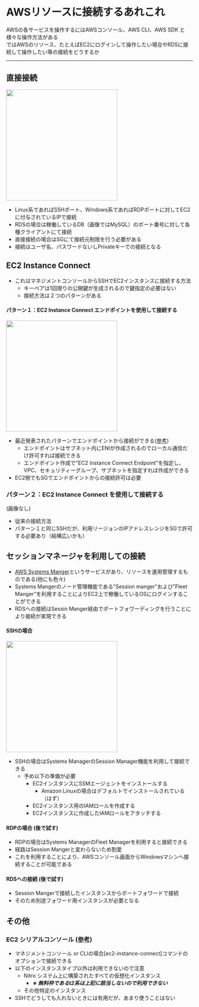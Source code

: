 # AWSリソースに接続するあれこれ
AWSの各サービスを操作するにはAWSコンソール、AWS CLI、AWS SDK と様々な操作方法がある  
ではAWSのリソース、たとえばEC2にログインして操作したい場合やRDSに接続して操作したい等の接続をどうするか

---
## 直接接続
<img src="https://github.com/YoichiSoma/sites/assets/125415634/023f9627-31dd-47d7-aa23-1704bdba8fca" width="300">

- Linux系であればSSHポート、Windows系であればRDPポートに対してEC2に付与されているIPで接続
- RDSの場合は稼働しているDB（画像ではMySQL）のポート番号に対して各種クライアントにて接続
- 直接接続の場合はSGにて接続元制限を行う必要がある
- 接続はユーザ名、パスワードないしPrivateキーでの接続となる

## EC2 Instance Connect
- これはマネジメントコンソールからSSHでEC2インスタンスに接続する方法
  - キーペアは1回限りの公開鍵が生成されるので鍵指定の必要はない
  - 接続方法は２つのパターンがある

#### パターン１：EC2 Instance Connect エンドポイントを使用して接続する
<img src="https://github.com/YoichiSoma/sites/assets/125415634/35fb3062-b40c-4a36-a1bb-5f64c61c1398" width="300">

- 最近発表されたパターンでエンドポイントから接続ができる([参考](https://aws.amazon.com/jp/about-aws/whats-new/2023/06/amazon-ec2-instance-connect-ssh-rdp-public-ip-address/))
  - エンドポイントはサブネット内にENIが作成されるのでローカル通信だけ許可すれば接続できる
  - エンドポイント作成で"EC2 Instance Connect Endpoint"を指定し、VPC、セキュリティーグループ、サブネットを指定すれば作成ができる
- EC2側でもSGでエンドポイントからの接続許可は必要

### パターン２：EC2 Instance Connect を使用して接続する
(画像なし)
- 従来の接続方法
- パターン１と同じSSHだが、利用リージョンのIPアドレスレンジをSGで許可する必要あり（結構広いかも）

## セッションマネージャを利用しての接続
- [AWS Systems Manger](https://docs.aws.amazon.com/ja_jp/systems-manager/latest/userguide/what-is-systems-manager.html)というサービスがあり、リソースを運用管理するものである(他にも色々)
- Systems Mangerのノード管理機能である"Session manger"および”Fleet Manger”を利用することによりEC2上で稼働しているOSにログインすることができる
- RDSへの接続はSessin Manger経由でポートフォワーディングを行うことにより接続が実現できる

#### SSHの場合
<img src="https://github.com/YoichiSoma/sites/assets/125415634/01ddbb23-ccbd-45b1-92a1-22c6098f705c" width="300">

- SSHの場合はSystems ManagerのSession Manager機能を利用して接続できる
  - 予め以下の準備が必要
    - EC2インスタンスにSSMエージェントをインストールする
      - Amazon Linuxの場合はデフォルトでインストールされている（はず）
    - EC2インスタンス用のIAMロールを作成する
    - EC2インスタンスに作成したIAMロールをアタッチする 

#### RDPの場合 (後で試す)
- RDPの場合はSystems ManagerのFleet Managerを利用すると接続できる
- 経路はSession Mangerと変わらないため割愛
- これを利用することにより、AWSコンソール画面からWindowsマシンへ接続することが可能である

#### RDSへの接続 (後で試す)
- Session Mangerで接続したインスタンスからポートフォワードで接続
- そのため別途フォワード用インスタンスが必要となる

## その他
### EC2 シリアルコンソール ([参考](https://docs.aws.amazon.com/ja_jp/AWSEC2/latest/UserGuide/ec2-serial-console.html))
- マネジメントコンソール or CLIの場合[ec2-instance-connect]コマンドのオプションで接続できる
- 以下のインスタンスタイプ以外は利用できないので注意
   - Nitro システム上に構築されたすべての仮想化インスタンス
     - ***※ 無料枠であるt2系は上記に該当しないので利用できない***
   - その他特定のインスタンス 
- SSHでどうしても入れないときには有用だが、あまり使うことはない
